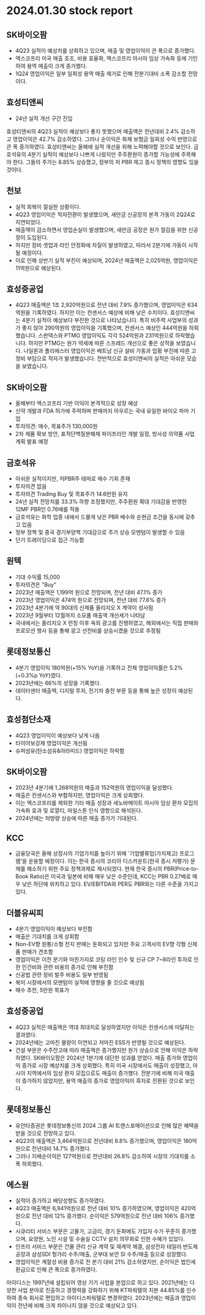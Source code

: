 # 2024.01.30 stock report
## SK바이오팜
- 4Q23 실적이 예상치를 상회하고 있으며, 매출 및 영업이익이 큰 폭으로 증가했다.
- 엑스코프리 미국 매출 호조, 비용 효율화, 엑스코프리 아시아 임상 가속화 등에 기인하여 용역 매출이 크게 증가했다.
- 1Q24 영업이익은 일부 일회성 용역 매출 제거로 인해 전분기대비 소폭 감소할 전망이다.
## 효성티앤씨
- 24년 실적 개선 구간 진입

효성티앤씨의 4Q23 실적이 예상보다 좋지 못했으며 매출액은 전년대비 2.4% 감소하고 영업이익은 42.7% 감소하였다. 그러나 순이익은 화재 보험금 일회성 수익 반영으로 큰 폭 증가하였다. 효성티앤씨는 올해에 실적 개선을 위해 노력해야할 것으로 보인다. 
금호석유의 4분기 실적이 예상보다 나쁘게 나왔지만 주주환원이 증가할 가능성에 주목해야 한다. 그들의 주가는 8.85% 상승했고, 정부의 저 PBR 제고 증시 정책의 영향도 있을 것이다.
## 천보
- 실적 회복이 절실한 상황이다.
- 4Q23 영업이익은 적자전환이 발생했으며, 새만금 신공장의 본격 가동이 2Q24로 지연되었다.
- 매출액이 감소하면서 영업손실이 발생했으며, 새만금 공장은 원가 절감을 위한 신공정이 도입된다.
- 하지만 장비 셋업과 라인 안정화에 차질이 발생하였고, 따라서 2분기에 가동이 시작될 예정이다.
- 이로 인해 상반기 실적 부진이 예상되며, 2024년 매출액은 2,025억원, 영업이익은 11억원으로 예상된다.
## 효성중공업
- 4Q23 매출액은 1조 2,920억원으로 전년 대비 7.9% 증가했으며, 영업이익은 634억원을 기록하였다. 하지만 이는 컨센서스 예상에 비해 낮은 수치이다.
효성티앤씨는 4분기 실적이 예상보다 부진한 것으로 나타났습니다. 특히 비주력 사업부의 성과가 좋지 않아 290억원의 영업이익을 기록했으며, 컨센서스 예상인 444억원을 하회했습니다. 스판덱스와 PTMG 영업이익도 각각 524억원과 231억원으로 하락했습니다. 하지만 PTMG는 원가 약세에 따른 스프레드 개선으로 좋은 성적을 보였습니다. 나일론과 폴리에스터 영업이익은 베트남 신규 설비 가동과 업황 부진에 따른 고정비 부담으로 적자가 발생했습니다. 전반적으로 효성티앤씨의 실적은 아쉬운 모습을 보였습니다.
## SK바이오팜
- 올해부터 엑스코프리 기반 이익이 본격적으로 성장 예상
- 신약 개발과 FDA 허가에 주력하며 판매까지 아우르는 국내 유일한 바이오 파마 기업
- 투자의견: 매수, 목표주가 130,000원
- 2차 제품 확보 방안, 표적단백질분해제 파이프라인 개발 일정, 방사성 의약품 사업 계획 발표 예정
## 금호석유
- 아쉬운 실적이지만, 저PBR주 테마로 매수 기회 존재
- 투자의견 없음
- 투자의견 Trading Buy 및 목표주가 14.6만원 유지
- 24년 실적 전망치를 33.3% 하향 조정했지만, 주주환원 확대 기대감을 반영한 12MF PBR인 0.76배를 적용
- 금호석유는 화학 업종 내에서 드물게 낮은 PBR 배수와 순현금 조건을 동시에 갖추고 있음
- 정부 정책 및 중국 경기부양책 기대감으로 주가 상승 모멘텀이 발생할 수 있음
- 단기 트레이딩으로 접근 가능함
## 원텍
- 기대 수익률 15,000
- 투자의견은 "Buy"
- 2023년 매출액은 1,199억 원으로 전망되며, 전년 대비 47.1% 증가
- 2023년 영업이익은 474억 원으로 전망되며, 전년 대비 77.6% 증가
- 2023년 4분기에 약 90대의 신제품 올리지오 X 계약이 성사됨
- 2023년 9월부터 12월까지 소모품 매출액 개선세가 나타남
- 국내에서는 올리지오 X 런칭 이후 옥외 광고를 진행하였고, 해외에서는 직접 판매와 프로모션 행사 등을 통해 광고 선전비를 상승시켰을 것으로 추정됨
## 롯데정보통신
- 4분기 영업이익 180억원(+15% YoY)을 기록하고 전체 영업이익률은 5.2%(+0.3%p YoY)였다. 
- 2023년에는 66%의 성장을 기록했다. 
- 데이터센터 매출액, 디지털 투자, 전기차 충전 부문 등을 통해 높은 성장이 예상된다.
## 효성첨단소재
- 4Q23 영업이익이 예상보다 낮게 나옴
- 타이어보강재 영업이익은 개선됨
- 슈퍼섬유(탄소섬유&아라미드) 영업이익은 하락함
## SK바이오팜
- 2023년 4분기에 1,268억원의 매출과 152억원의 영업이익을 달성했다.
- 매출은 컨센서스와 부합하지만, 영업이익은 크게 상회했다.
- 이는 엑스코프리를 제외한 기타 매출 성장과 세노바메이트 아시아 임상 환자 모집의 가속화 효과 및 로열티, 마일스톤 인식 영향으로 해석된다.
- 2024년에는 처방량 상승에 따른 매출 증가가 기대된다.
## KCC
- 금융당국은 올해 상장사의 기업가치를 높이기 위해 '기업밸류업(가치제고) 프로그램'을 운용할 예정이다. 이는 한국 증시의 코리아 디스카운트(한국 증시 저평가) 문제를 해소하기 위한 주요 정책과제로 제시되었다. 현재 한국 증시의 PBR(Price-to-Book Ratio)은 미국과 일본에 비해 매우 낮은 수준인데, KCC는 PBR 0.27배로 매우 낮은 하단에 위치하고 있다. EV/EBITDA와 PER도 PBR와는 다른 수준을 가지고 있다.
## 더블유씨피
- 4분기 영업이익이 예상보다 부진함
- 매출은 기대치를 크게 상회함
- Non-EV향 원통/소형 전지 판매는 둔화되고 있지만 주요 고객사의 EV향 각형 신제품 판매가 견조함
- 영업이익은 이전 분기와 마찬가지로 코팅 라인 인수 및 신규 CP 7~8라인 투자로 인한 인건비와 관련 비용의 증가로 인해 부진함
- 신공법 관련 장비 발주 비용도 일부 반영됨
- 북미 시장에서의 모멘텀이 실적에 영향을 줄 것으로 예상됨
- 매수 추천, 5만원 목표가
## 효성중공업
- 4Q23 실적은 매출액은 역대 최대치로 달성하였지만 이익은 컨센서스에 미달하는 결과였다.
- 2024년에는 고마진 물량이 이연되고 저마진 ESS가 반영될 것으로 예상된다.
- 건설 부문은 수주잔고에 따라 매출액은 증가했지만 원가 상승으로 인해 이익은 하락하였다.
SK바이오팜은 2024년 1분기에 대단한 성과를 얻었다. 매출 증가와 영업이익 증가로 시장 예상치를 크게 상회했다. 특히 미국 시장에서도 매출이 성장했고, 아시아 지역에서의 임상 환자 모집으로도 매출이 증가했다. 전분기에 비해 미국 매출이 증가하지 않았지만, 용역 매출의 증가로 영업이익이 흑자로 전환된 것으로 보인다.
## 롯데정보통신
- 유안타증권은 롯데정보통신의 2024 그룹 AI 트랜스포메이션으로 인해 많은 혜택을 받을 것으로 전망하고 있다.
- 4Q23의 매출액은 3,464억원으로 전년대비 8.8% 증가했으며, 영업이익은 180억원으로 전년대비 14.7% 증가했다.
- 그러나 지배순이익은 127억원으로 전년대비 26.8% 감소하여 시장의 기대치를 소폭 하회했다.
## 에스원
- 실적이 증가하고 배당성향도 증가하였다.
- 4Q23 매출액은 6,941억원으로 전년 대비 10% 증가하였으며, 영업이익은 420억원으로 전년 대비 12% 증가했다. 순이익은 579억원으로 전년 대비 106% 증가했다.
- 시큐리티 서비스 부문은 고물가, 고금리, 경기 둔화에도 가입자 수가 꾸준히 증가했으며, 요양원, 노인 시설 및 수술실 CCTV 설치 의무화로 인한 수혜가 있었다.
- 인프라 서비스 부문은 건물 관리 신규 계약 및 재계약 체결, 삼성전자 테일러 반도체 공장과 삼성SDI 헝가리 수주/매출, 군부대 보안 SI 수주/매출 등으로 성장했다.
- 영업이익은 계절성 비용 증가로 전 분기 대비 21% 감소하였지만, 순이익은 법인세 환급으로 인해 큰 폭으로 증가하였다.


아이디스는 1997년에 설립되어 영상 기기 사업을 본업으로 하고 있다. 2021년에는 다양한 사업 분야로 진출하고 경쟁력을 강화하기 위해 KT파워텔의 지분 44.85%를 인수하여 종속 회사로 편입하고 아이디스파워텔로 변경하였다. 2023년에는 매출과 영업이익이 전년에 비해 크게 차이나지 않을 것으로 예상되고 있다.